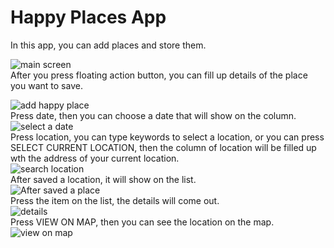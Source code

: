 # Happy Places App  

In this app, you can add places and store them.   

![main screen](https://github.com/ConnorWuProjects/HappyPlaces/blob/master/screenshots/main%20screen.png)   
After you press floating action button, you can fill up details of the place you want to save.  

![add happy place](https://github.com/ConnorWuProjects/HappyPlaces/blob/master/screenshots/add%20happy%20place.png)  
Press date, then you can choose a date that will show on the column.  
![select a date](https://github.com/ConnorWuProjects/HappyPlaces/blob/master/screenshots/select%20a%20date.png)  
Press location, you can type keywords to select a location, or you can press SELECT CURRENT LOCATION, then the column of location will be filled up wth the address of your current location.  
![search location](https://github.com/ConnorWuProjects/HappyPlaces/blob/master/screenshots/search%20location.png)  
After saved a location, it will show on the list.  
![After saved a place](https://github.com/ConnorWuProjects/HappyPlaces/blob/master/screenshots/after%20saved%20a%20place.png)  
Press the item on the list, the details will come out.  
![details](https://github.com/ConnorWuProjects/HappyPlaces/blob/master/screenshots/details.png)  
Press VIEW ON MAP, then you can see the location on the map.  
![view on map](https://github.com/ConnorWuProjects/HappyPlaces/blob/master/screenshots/view%20on%20map.png)  
